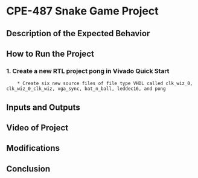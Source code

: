 # CPE-487 Snake Game Project

## Description of the Expected Behavior

## How to Run the Project
### 1. Create a new RTL project pong in Vivado Quick Start
        * Create six new source files of file type VHDL called clk_wiz_0, clk_wiz_0_clk_wiz, vga_sync, bat_n_ball, leddec16, and pong
## Inputs and Outputs

## Video of Project

## Modifications

## Conclusion

